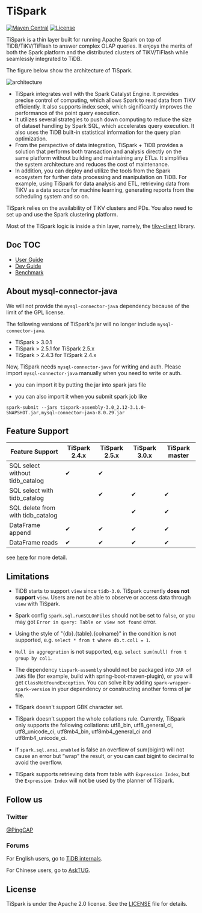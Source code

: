 # TiSpark

[![Maven Central](https://maven-badges.herokuapp.com/maven-central/com.pingcap.tispark/tispark-parent/badge.svg)](https://maven-badges.herokuapp.com/maven-central/com.pingcap.tispark/tispark-parent)
[![License](https://img.ashields.io/github/license/pingcap/tispark.svg)](https://github.com/pingcap/tispark/blob/master/LICENSE)

TiSpark is a thin layer built for running Apache Spark on top of TiDB/TiKV/TiFlash to answer complex OLAP queries. It enjoys the merits of both the Spark platform and the distributed clusters of TiKV/TiFlash while seamlessly integrated to TiDB.

The figure below show the architecture of TiSpark.

![architecture](./docs/architecture.png)

+ TiSpark integrates well with the Spark Catalyst Engine. It provides precise control of computing, which allows Spark to read data from TiKV efficiently. It also supports index seek, which significantly improves the performance of the point query execution.
+ It utilizes several strategies to push down computing to reduce the size of dataset handling by Spark SQL, which accelerates query execution. It also uses the TiDB built-in statistical information for the query plan optimization.
+ From the perspective of data integration, TiSpark + TiDB provides a solution that performs both transaction and analysis directly on the same platform without building and maintaining any ETLs. It simplifies the system architecture and reduces the cost of maintenance.
+ In addition, you can deploy and utilize the tools from the Spark ecosystem for further data processing and manipulation on TiDB. For example, using TiSpark for data analysis and ETL, retrieving data from TiKV as a data source for machine learning, generating reports from the scheduling system and so on.

TiSpark relies on the availability of TiKV clusters and PDs. You also need to set up and use the Spark clustering platform.

Most of the TiSpark logic is inside a thin layer, namely, the [tikv-client](https://github.com/pingcap/tispark/tree/master/tikv-client) library.

## Doc TOC

- [User Guide](docs/userguide_3.0.md)
- [Dev Guide](https://github.com/pingcap/tispark/wiki/Dev-Guide)
- [Benchmark](https://github.com/pingcap/tispark/wiki/TiSpark-Benchmark)

## About mysql-connector-java

We will not provide the `mysql-connector-java` dependency because of the limit of the GPL license.

The following versions of TiSpark's jar will no longer include `mysql-connector-java`.
- TiSpark > 3.0.1
- TiSpark > 2.5.1 for TiSpark 2.5.x
- TiSpark > 2.4.3 for TiSpark 2.4.x

Now, TiSpark needs `mysql-connector-java` for writing and auth. Please import `mysql-connector-java` manually when you need to write or auth.

- you can import it by putting the jar into spark jars file

- you can also import it when you submit spark job like
```
spark-submit --jars tispark-assembly-3.0_2.12-3.1.0-SNAPSHOT.jar,mysql-connector-java-8.0.29.jar
```

## Feature Support

| Feature Support                   | TiSpark 2.4.x | TiSpark 2.5.x | TiSpark 3.0.x  | TiSpark master |
| --------------------------------- |---------------|---------------|----------------|-----------------
| SQL select without tidb_catalog   | &#10004;      | &#10004;      |                |                |
| SQL select with tidb_catalog      |               | &#10004;      | &#10004;       | &#10004;       |
| SQL delete from with tidb_catalog |               |               | &#10004;       | &#10004;       |
| DataFrame append                  | &#10004;      | &#10004;      | &#10004;       | &#10004;       |
| DataFrame reads                   | &#10004;      | &#10004;      | &#10004;       | &#10004;       |

see [here](https://github.com/pingcap/tispark/wiki/Feature-Support-Detail) for more detail.

## Limitations

- TiDB starts to support `view` since `tidb-3.0`. TiSpark currently **does not support** `view`. Users are not be able to observe or access data through `view` with TiSpark.

- Spark config `spark.sql.runSQLOnFiles` should not be set to `false`, or you may got `Error in query: Table or view not found` error.

- Using the style of "{db}.{table}.{colname}" in the condition is not supported, e.g. `select * from t where db.t.col1 = 1`.

- `Null in aggregration` is not supported, e.g. `select sum(null) from t group by col1`.

- The dependency `tispark-assembly` should not be packaged into `JAR of JARS` file (for example, build with spring-boot-maven-plugin), or you will get `ClassNotFoundException`. You can solve it by adding `spark-wrapper-spark-version` in your dependency or constructing another forms of jar file.

- TiSpark doesn't support GBK character set.

- TiSpark doesn't support the whole collations rule. Currently, TiSpark only supports the following collations: utf8_bin, utf8_general_ci, utf8_unicode_ci, utf8mb4_bin, utf8mb4_general_ci and utf8mb4_unicode_ci.

- If `spark.sql.ansi.enabled` is false an overflow of sum(bigint) will not cause an error but “wrap” the result, or you can cast bigint to decimal to avoid the overflow.

- TiSpark supports retrieving data from table with `Expression Index`, but the `Expression Index` will not be used by the planner of TiSpark.

## Follow us

### Twitter

[@PingCAP](https://twitter.com/PingCAP)

### Forums

For English users, go to [TiDB internals](https://internals.tidb.io).

For Chinese users, go to [AskTUG](https://asktug.com).

## License

TiSpark is under the Apache 2.0 license. See the [LICENSE](./LICENSE) file for details.
